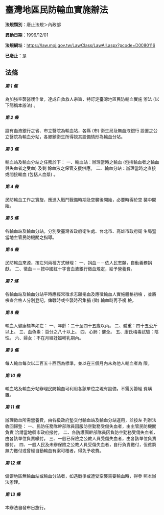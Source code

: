 # 臺灣地區民防輸血實施辦法

**法規類別**：廢止法規＞內政部

**異動日期**：1996/12/01  

**法規網址**：https://law.moj.gov.tw/LawClass/LawAll.aspx?pcode=D0080116

**已廢止**：是



## 法條
##### 第 1 條
為加強空襲醫護作業，達成自救救人宗旨，特訂定臺灣地區民防輸血實施
辦法 (以下簡稱本辦法) 。

##### 第 2 條
設有血液銀行之省、市立醫院為輸血站，各縣 (市) 衛生局及無血液銀行
設置之公立醫院為輸血分站，各鄉鎮衛生所得視其設備情形為輸血分站。

##### 第 3 條
輸血站及輸血分站之任務於下：
一、輸血站：辦理當時之輸血 (包括輸血者之輸血與失血者之受血) 及剩
    餘血液之保管支援供應。
二、輸血分站：辦理當時之直接或間接輸血 (包括人血漿) 。


##### 第 4 條
民防輸血工作之實旋，應進入戰鬥戰備時期及空襲後開始，必要時得於空
襲中開始。

##### 第 5 條
各輸血站及輸血分站，分別受臺灣省政府衛生處、台北市、高雄市政府衛
生局暨當地主管民防機關之指導。

##### 第 6 條
民防輸血來源，按左列兩種方式辦理：
一、捐血－－依人民志願，自動義務捐獻。
二、徵血－－按中國紅十字會血液銀行徵血規定，給予營養費。


##### 第 7 條
各輸血站及輸血分站平時應經常徵求志願捐血及應徵輸血人實施體格初檢
，並將檢查合格人分別登記，俾戰時或空襲時召集捐 (徵) 輸血時再予複
檢。

##### 第 8 條
輸血人健康標準如左：
一、年齡：二十至四十五歲以內。
二、體重：四十五公斤以上。
三、血色素：百分之八十以上。
四、心肺：健全。
五、康氏梅毒試驗：陰性。
六、婦女：不在月經妊娠哺乳期內。


##### 第 9 條
每人輸血每次以二百五十西西為標準，並以在三個月內未為他人輸血者為
限。

##### 第 10 條
輸血站及輸血分站辦理民防輸血可利用各該單位之現有設備，不需另籌經
費購置。

##### 第 11 條
辦理徵血所需營養費，由各級政府墊交付輸血站及輸血分站運用，並按左
列辦法收回歸墊：
一、民防任務隊幹部隊員因服防空勤務受傷失血者，由主管民防機關負責
    洽請當地縣市政府撥付。
二、各防護團幹部隊員因負防空勤務受傷失血者，由各該單位負責繳付。
三、一般已保險之公教人員受傷失血者，由各該單位負責繳付。
四、一般人民及未辦保險之公教人員受傷失血者，自行負責繳付，但貧窮
    無力繳付或曾經自動輸血有案可稽者，得免予收費。

##### 第 12 條
偏僻地區無輸血站或輸血分站者，如遇戰爭或遭受空襲需要輸血時，得參
照本辦法辦理。

##### 第 13 條
本辦法自發布日施行。


